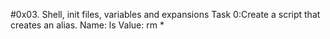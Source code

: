 #0x03. Shell, init files, variables and expansions
Task 0:Create a script that creates an alias.
        Name: ls
        Value: rm *

